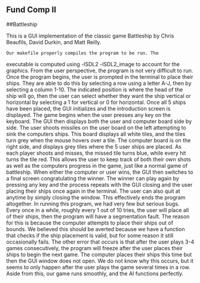Fund Comp II
------------

##Battleship

This is a GUI implementation of the classic game Battleship by Chris Beaufils, David Durkin, and Matt Reilly.

	Our makefile properly compiles the program to be run. The 
executable is computed using -lSDL2 -lSDL2_image to account for the 
graphics.
	From the user perspective, the program is not very difficult to 
run. Once the program begins, the user is prompted in the terminal to 
place their ships. They are able to do this by selecting a row using a 
letter A-J, then by selecting a column 1-10. The indicated position is 
where the head of the ship will go, then the user can select whether 
they want the ship vertical or horizontal by selecting a 1 for vertical 
or 0 for horizontal.  Once all 5 ships have been placed, the GUI 
initializes and the introduction screen is displayed. The game begins 
when the user presses any key on the keyboard. The GUI then displays 
both the user and computer board side by side. The user shoots missiles 
on the user board on the left attempting to sink the computers ships. 
This board displays all white tiles, and the tiles turn grey when the 
mouse hovers over a tile. The computer board is on the right side, and 
displays grey tiles where the 5 user ships are placed.  As each player 
shoots and misses, the missed tile turns blue, while every hit turns the 
tile red. This allows the user to keep track of both their own shots as 
well as the computers progress in the game, just like a normal game of 
battleship.  When either the computer or user wins, the GUI then 
switches to a final screen congratulating the winner. The winner can 
play again by pressing any key and the process repeats with the GUI 
closing and the user placing their ships once again in the terminal. The 
user can also quit at anytime by simply closing the window. This 
effectively ends the program altogether. 
	In running this program, we had very few but serious bugs. Every 
once in a while, roughly every 1 out of 10 tries, the user will place 
all of their ships, then the program will have a segmentation fault. The 
reason for this is because the computer attempts to place their ships 
out of bounds. We believed this should be averted because we have a 
function that checks if the ship placement is valid, but for some reason 
it still occasionally fails. The other error that occurs is that after 
the user plays 3-4 games consecutively, the program will freeze after 
the user places their ships to begin the next game. The computer places 
their ships this time but then the GUI window does not open. We do not 
know why this occurs, but it seems to only happen after the user plays 
the game several times in a row. Aside from this, our game runs 
smoothly, and the AI functions perfectly.

